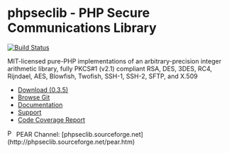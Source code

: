 # phpseclib - PHP Secure Communications Library

[![Build Status](https://secure.travis-ci.org/phpseclib/phpseclib.png?branch=php5)](http://travis-ci.org/phpseclib/phpseclib)

MIT-licensed pure-PHP implementations of an arbitrary-precision integer
arithmetic library, fully PKCS#1 (v2.1) compliant RSA, DES, 3DES, RC4, Rijndael,
AES, Blowfish, Twofish, SSH-1, SSH-2, SFTP, and X.509

* [Download (0.3.5)](http://sourceforge.net/projects/phpseclib/files/phpseclib0.3.5.zip/download)
* [Browse Git](https://github.com/phpseclib/phpseclib)
* [Documentation](http://phpseclib.sourceforge.net/)
* [Support](http://www.frostjedi.com/phpbb/viewforum.php?f=46)
* [Code Coverage Report](http://phpseclib.bantux.org/code_coverage/php5/latest/)

<img src="http://phpseclib.sourceforge.net/pear-icon.png" alt="PEAR Channel" width="16" height="16">
PEAR Channel: [phpseclib.sourceforge.net](http://phpseclib.sourceforge.net/pear.htm)
